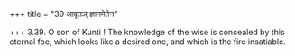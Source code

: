 +++
title = "39 आवृतञ् ज्ञानमेतेन"

+++
3.39. O son of Kunti ! The knowledge of the wise is concealed by this
eternal foe, which looks like a desired one, and which is the fire
insatiable.
